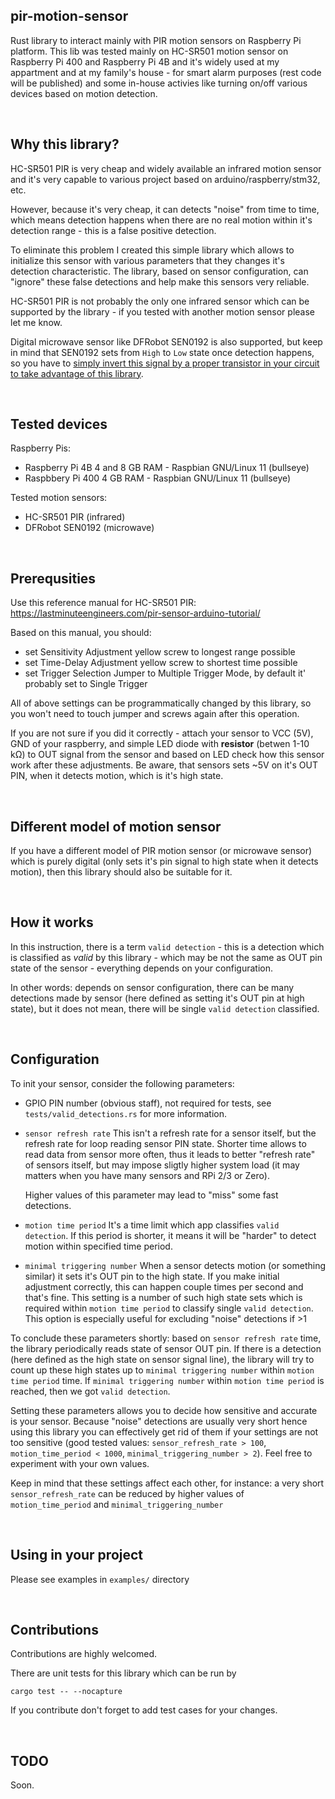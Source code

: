 ## pir-motion-sensor

Rust library to interact mainly with PIR motion sensors on Raspberry Pi platform. This lib was tested mainly on HC-SR501 motion sensor on Raspberry Pi 400 and Raspberry Pi 4B and it's widely used at my appartment and at my family's house - for smart alarm purposes (rest code will be published) and some in-house activies like turning on/off various devices based on motion detection.

&nbsp;

## Why this library?

HC-SR501 PIR is very cheap and widely available an infrared motion sensor and it's very capable to various project based on arduino/raspberry/stm32, etc. 

However, because it's very cheap, it can detects "noise" from time to time, which means detection happens when there are no real motion within it's detection range - this is a false positive detection.

To eliminate this problem I created this simple library which allows to initialize this sensor with various parameters that they changes it's detection characteristic. The library, based on sensor configuration, can "ignore" these false detections and help make this sensors very reliable.

HC-SR501 PIR is not probably the only one infrared sensor which can be supported by the library - if you tested with another motion sensor please let me know. 

Digital microwave sensor like DFRobot SEN0192 is also supported, but keep in mind that SEN0192 sets from `High` to `Low` state once detection happens, so you have to [simply invert this signal by a proper transistor in your circuit to take advantage of this library](https://en.wikipedia.org/wiki/Inverter_(logic_gate)).

&nbsp;

## Tested devices

Raspberry Pis:

- Raspberry Pi 4B 4 and 8 GB RAM - Raspbian GNU/Linux 11 (bullseye)
- Raspbbery Pi 400 4 GB RAM - Raspbian GNU/Linux 11 (bullseye)

Tested motion sensors:

- HC-SR501 PIR (infrared)
- DFRobot SEN0192 (microwave)

&nbsp;

## Prerequsities

Use this reference manual for HC-SR501 PIR: https://lastminuteengineers.com/pir-sensor-arduino-tutorial/

Based on this manual, you should:

- set Sensitivity Adjustment yellow screw to longest range possible
- set Time-Delay Adjustment yellow screw to shortest time possible
- set Trigger Selection Jumper to Multiple Trigger Mode, by default it' probably set to Single Trigger

All of above settings can be programmatically changed by this library, so you won't need to touch jumper and screws again after this operation.

If you are not sure if you did it correctly - attach your sensor to VCC (5V), GND of your raspberry, and simple LED diode with **resistor** (betwen 1-10 kΩ) to OUT signal from the sensor and based on LED check how this sensor work after these adjustments. Be aware, that sensors sets ~5V on it's OUT PIN, when it detects motion, which is it's high state.

&nbsp;

## Different model of motion sensor

If you have a different model of PIR motion sensor (or microwave sensor) which is purely digital (only sets it's pin signal to high state when it detects motion), then this library should also be suitable for it.

&nbsp;

## How it works

In this instruction, there is a term `valid detection` - this is a detection which is classified as *valid* by this library - which may be not the same as OUT pin state of the sensor - everything depends on your configuration.

In other words: depends on sensor configuration, there can be many detections made by sensor (here defined as setting it's OUT pin at high state), but it does not mean, there will be single `valid detection` classified.



&nbsp;

## Configuration

To init your sensor, consider the following parameters:

- GPIO PIN number (obvious staff), not required for tests, see `tests/valid_detections.rs` for more information.

- `sensor refresh rate`
  This isn't a refresh rate for a sensor itself, but the refresh rate for loop reading sensor PIN state. Shorter time allows
  to read data from sensor more often, thus it leads to better "refresh rate" of sensors itself, but may impose sligtly higher system load (it may matters when you have many sensors and RPi 2/3 or Zero).

  Higher values of this parameter may lead to "miss" some fast detections.

- `motion time period`
  It's a time limit which app classifies `valid detection`. If this period is shorter, it means it will be "harder" to detect motion
  within specified time period. 

- `minimal triggering number`
  When a sensor detects motion (or something similar) it sets it's OUT pin to the high state. If you make initial adjustment correctly, this can happen couple times per second and that's fine. This setting is a number of such high state sets which is required within `motion time period` to classify single `valid detection`. This option is especially useful for excluding "noise" detections if >1

To conclude these parameters shortly: based on `sensor refresh rate` time, the library periodically reads state of sensor OUT pin. If there is a detection (here defined as the high state on sensor signal line), the library will try to count up these high states up to `minimal triggering number` within `motion time period` time. If `minimal triggering number` within `motion time period` is reached, then we got `valid detection`.

Setting these parameters allows you to decide how sensitive and accurate is your sensor. Because "noise" detections are usually very short hence using this library you can effectively get rid of them if your settings are not too sensitive (good tested values: `sensor_refresh_rate > 100`, `motion_time_period < 1000`, `minimal_triggering_number > 2`). Feel free to experiment with your own
values.

Keep in mind that these settings affect each other, for instance: a very short `sensor_refresh_rate` can be reduced by higher values of `motion_time_period` and `minimal_triggering_number`

&nbsp;
## Using in your project

Please see examples in `examples/` directory

&nbsp;
## Contributions

Contributions are highly welcomed. 

There are unit tests for this library which can be run by 

`cargo test -- --nocapture`

If you contribute don't forget to add test cases for your changes.

&nbsp;
## TODO

Soon.
